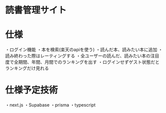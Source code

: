 # 読書管理サイト

# 仕様
・ログイン機能
・本を検索(楽天のapiを使う)
・読んだ本、読みたい本に追加
・読み終わった際はレーティングする
・全ユーザーの読んだ、読みたい本の注目度で全期間、年間、月間でのランキングを出す
・ログインせずゲスト状態だとランキングだけ見れる

# 仕様予定技術
・next.js
・Supabase
・prisma
・typescript
